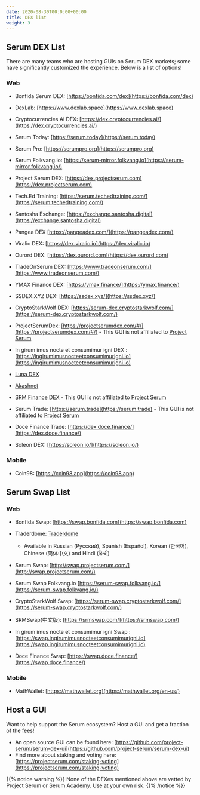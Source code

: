 ```yaml
---
date: 2020-08-30T00:0:00+00:00
title: DEX list
weight: 3
---
```


## Serum DEX List

There are many teams who are hosting GUIs on Serum DEX markets; some have significantly customized the experience. Below is a list of options!

### Web

- Bonfida Serum DEX: [https://bonfida.com/dex](https://bonfida.com/dex)

- DexLab: [https://www.dexlab.space](https://www.dexlab.space)

- Cryptocurrencies.Ai DEX: [https://dex.cryptocurrencies.ai/](https://dex.cryptocurrencies.ai/)

- Serum Today: [https://serum.today](https://serum.today)

- Serum Pro: [https://serumpro.org](https://serumpro.org)

- Serum Folkvang.io: [https://serum-mirror.folkvang.io](https://serum-mirror.folkvang.io/)

- Project Serum DEX: [https://dex.projectserum.com](https://dex.projectserum.com)

- Tech.Ed Training: [https://serum.techedtraining.com/](https://serum.techedtraining.com/)

- Santosha Exchange: [https://exchange.santosha.digital](https://exchange.santosha.digital)

- Pangea DEX [https://pangeadex.com/](https://pangeadex.com/)

- Viralic DEX: [https://dex.viralic.io](https://dex.viralic.io)

- Ourord DEX: [https://dex.ourord.com](https://dex.ourord.com)

- TradeOnSerum DEX: [https://www.tradeonserum.com/](https://www.tradeonserum.com/)

- YMAX Finance DEX: [https://ymax.finance/](https://ymax.finance/)

- SSDEX.XYZ DEX: [https://ssdex.xyz/](https://ssdex.xyz/)

- CryptoStarkWolf DEX: [https://serum-dex.cryptostarkwolf.com/](https://serum-dex.cryptostarkwolf.com/)

- ProjectSerumDex: [https://projectserumdex.com/#/](https://projectserumdex.com/#/) - This GUI is not affiliated to [Project Serum](https://projectserum.com)

- In girum imus nocte et consumimur igni DEX : [https://ingirumimusnocteetconsumimurigni.io](https://ingirumimusnocteetconsumimurigni.io)

- [Luna DEX](https://lunadex.com/)

- [Akashnet](http://phzz2bcjjoz7jhvderxo5d.provider1.akashdev.net/#/)

- [SRM Finance DEX](https://srm.finance/) - This GUI is not affiliated to [Project Serum](https://projectserum.com)

- Serum Trade: [https://serum.trade](https://serum.trade) - This GUI is not affiliated to [Project Serum](https://projectserum.com)

- Doce Finance Trade: [https://dex.doce.finance/](https://dex.doce.finance/)

- Soleon DEX: [https://soleon.io/](https://soleon.io/)

### Mobile

- Coin98: [https://coin98.app](https://coin98.app)

## Serum Swap List

### Web

- Bonfida Swap: [https://swap.bonfida.com](https://swap.bonfida.com)

- Traderdome: [Traderdome](https://traderdome.io/)

  - Available in Russian (Русский), Spanish (Español), Korean (한국어), Chinese (简体中文) and Hindi (हिन्दी)

- Serum Swap: [http://swap.projectserum.com/](http://swap.projectserum.com/)

- Serum Swap Folkvang.io [https://serum-swap.folkvang.io/](https://serum-swap.folkvang.io/)

- CryptoStarkWolf Swap: [https://serum-swap.cryptostarkwolf.com/](https://serum-swap.cryptostarkwolf.com/)

- SRMSwap(中文版): [https://srmswap.com/](https://srmswap.com/)

- In girum imus nocte et consumimur igni Swap : [https://swap.ingirumimusnocteetconsumimurigni.io](https://swap.ingirumimusnocteetconsumimurigni.io)

- Doce Finance Swap: [https://swap.doce.finance/](https://swap.doce.finance/)

### Mobile

- MathWallet: [https://mathwallet.org](https://mathwallet.org/en-us/)

## Host a GUI

Want to help support the Serum ecosystem? Host a GUI and get a fraction of the fees!

- An open source GUI can be found here: [https://github.com/project-serum/serum-dex-ui](https://github.com/project-serum/serum-dex-ui)
- Find more about staking and voting here: [https://projectserum.com/staking-voting](https://projectserum.com/staking-voting)

{{% notice warning %}}
None of the DEXes mentioned above are vetted by Project Serum or Serum Academy. Use at your own risk.
{{% /notice %}}
